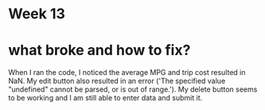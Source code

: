 # Week 13

# what broke and how to fix?
When I ran the code, I noticed the average MPG and trip cost resulted in NaN. My edit button also resulted in an error ('The specified value "undefined" cannot be parsed, or is out of range.'). My delete button seems to be working and I am still able to enter data and submit it. 